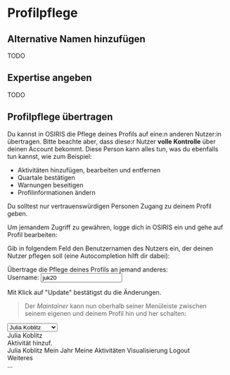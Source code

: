 # Profilpflege

## Alternative Namen hinzufügen

TODO

## Expertise angeben

TODO

## Profilpflege übertragen

Du kannst in OSIRIS die Pflege deines Profils auf eine:n anderen Nutzer:in übertragen.
Bitte beachte aber, dass diese:r Nutzer **volle Kontrolle** über deinen Account bekommt. Diese Person kann alles tun, was du ebenfalls tun kannst, wie zum Beispiel:

- Aktivitäten hinzufügen, bearbeiten und entfernen
- Quartale bestätigen
- Warnungen beseitigen
- Profilinformationen ändern

Du solltest nur vertrauenswürdigen Personen Zugang zu deinem Profil geben.

Um jemandem Zugriff zu gewähren, logge dich in OSIRIS ein und gehe auf Profil bearbeiten:

<div class="demo">
    <div class="btn-group btn-group-lg">
        <span class="btn" data-toggle="tooltip" data-title="Aktivität hinzufügen">
            <i class="icon-activity-plus text-osiris ph-fw"></i>
        </span>
        <span class="btn" data-toggle="tooltip" data-title="Mein Jahr">
            <i class="ph ph-calendar text-success ph-fw"></i>
        </span>
        <span class="btn" data-toggle="tooltip" data-title="Meine Aktivitäten ">
            <i class="icon-activity-user text-primary ph-fw"></i>
        </span>
        <span class="btn active" data-toggle="tooltip" data-title="Bearbeite Profil">
            <i class="ph ph-user-list text-muted ph-fw"></i>
        </span>
        <span class="btn" data-toggle="tooltip" data-title="Meine Errungenschaften">
            <i class="ph ph-trophy text-signal ph-fw"></i>
        </span>
        <span class="btn" data-toggle="tooltip" data-title="Mein Koautoren-Netzwerk">
            <i class="ph ph-chart-network text-osiris ph-fw"></i>
        </span>
    </div>
</div>


Gib in folgendem Feld den Benutzernamen des Nutzers ein, der deinen Nutzer pflegen soll (eine
Autocompletion hilft dir dabei):
<div class="demo">
    <div class="alert alert-danger">
        <div class="title">
            Übertrage die Pflege deines Profils an jemand anderes:
        </div>
        <div class="form-group form-inline mb-0">
            <label for="maintenance">Username:</label>
            <input type="text" list="user-list" name="values[maintenance]" id="maintenance"
                class="form-control" value="juk20">
        </div>
    </div>
</div>

Mit Klick auf "Update" bestätigst du die Änderungen.


> Der *Maintainer* kann nun oberhalb seiner Menüleiste zwischen seinem eigenen und deinem Profil hin und her schalten:

<div class="w-300 demo">
    <div class="sidebar-menu position-static">
        <div action="" class="content">
            <select class="form-control">
                <option value="juk20">Julia Koblitz</option>
                <option value="dok21">Dominic Koblitz</option>
            </select>
        </div>
        <div class="sidebar-title">
            Julia Koblitz
        </div>
        <div class="cta">
            <a class="btn btn-osiris " style="border-radius:2rem">
                <i class="icon-activity-plus mr-10" aria-hidden="true"></i>
                Aktivität hinzuf. 
            </a>
        </div>
        <a class="sidebar-link sidebar-link-osiris with-icon ">
            <i class="ph ph-user-graduate" aria-hidden="true"></i>
            Julia Koblitz </a>
        <a class="sidebar-link sidebar-link-osiris with-icon ">
            <i class="ph ph-calendar" aria-hidden="true"></i>
            Mein Jahr </a>
        <a class="sidebar-link sidebar-link-osiris with-icon ">
            <i class="icon-activity-user" aria-hidden="true"></i>
            Meine Aktivitäten </a>
        <a class="sidebar-link sidebar-link-osiris with-icon ">
            <i class="ph ph-chart-network" aria-hidden="true"></i>
            Visualisierung </a>
        <a class="sidebar-link with-icon mt-10">
            <i class="ph ph-right-from-bracket" aria-hidden="true"></i>
            Logout
        </a>
        <div class="sidebar-title">
            Weiteres </div>
        <div class="content">
            ...
        </div>
    </div>
</div>